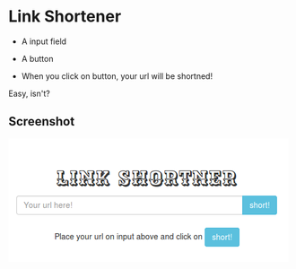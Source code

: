 # Link Shortener

- A input field

- A button

- When you click on button, your url will be shortned!

Easy, isn't?

## Screenshot

![ibagem.png](ibagem.png)
